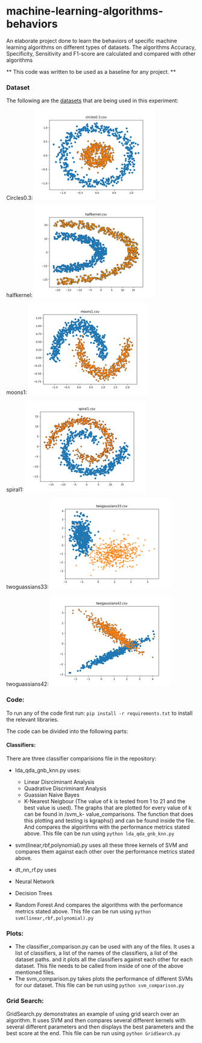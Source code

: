 # machine-learning-algorithms-behaviors
An elaborate project done to learn the behaviors of specific machine learning algorithms on different types of datasets.
The algorithms Accuracy, Specificity, Sensitivity and F1-score are calculated and compared with other algorithms

** This code was written to be used as a baseline for any project. **

### Dataset 
The following are the [datasets](https://scikit-learn.org/stable/datasets/sample_generators.html) that are being used in this experiment:

Circles0.3: 
<img src="https://github.com/M-MoeedKhalid/machine-learning-algorithms-behaviors/blob/main/dataset_plots/circles0.3.csv.png" width="320" height="240">

halfkernel: 
<img src="https://github.com/M-MoeedKhalid/machine-learning-algorithms-behaviors/blob/main/dataset_plots/halfkernel.csv.png" width="320" height="240">

moons1: 
<img src="https://github.com/M-MoeedKhalid/machine-learning-algorithms-behaviors/blob/main/dataset_plots/moons1.csv.png" width="320" height="240">

spiral1: 
<img src="https://github.com/M-MoeedKhalid/machine-learning-algorithms-behaviors/blob/main/dataset_plots/spiral1.csv.png" width="320" height="240">

twoguassians33: 
<img src="https://github.com/M-MoeedKhalid/machine-learning-algorithms-behaviors/blob/main/dataset_plots/twogaussians33.csv.png" width="320" height="240">

twoguassians42: 
<img src="https://github.com/M-MoeedKhalid/machine-learning-algorithms-behaviors/blob/main/dataset_plots/twogaussians42.csv.png" width="320" height="240">


### Code:
To run any of the code first run:
`pip install -r requirements.txt` to install the relevant libraries.

The code can be divided into the following parts:

#### Classifiers:
There are three classifier comparisions file in the repository:

* lda_qda_gnb_knn.py uses:
  * Linear Disrciminant Analysis
  * Quadrative Discriminant Analysis
  * Guassian Naive Bayes
  * K-Nearest Neigbour (The value of k is tested from 1 to 21 and the best value is used). The graphs that are plotted for every value of k can be found in /svm_k-   value_comparisons. The function that does this plotting and testing is kgraphs() and can be found inside the file. 
 And compares the algoirthms with the performance metrics stated above.
 This file can be run using `python lda_qda_gnb_knn.py` 
 
 * svm(linear,rbf,polynomial).py uses all these three kernels of SVM and compares them against each other over the performance metrics stated above.
 * dt_nn_rf.py uses 
  * Neural Network
  * Decision Trees
  * Random Forest
  And compares the algorithms with the performance metrics stated above.
  This file can be run using `python svm(linear,rbf,polynomial).py`

### Plots:
* The classifier_comparison.py can be used with any of the files. It uses a list of classifiers, a list of the names of the classifiers, a list of the dataset paths. and it plots all the classifiers against each other for each dataset. This file needs to be called from inside of one of the above mentioned files.
* The svm_comparison.py takes plots the performance of different SVMs for our dataset.
  This file can be run using `python svm_comparison.py`

### Grid Search:
GridSearch.py demonstrates an example of using grid search over an algorithm. It uses SVM and then compares several different kernels with several different parameters and then displays the best parameters and the best score at the end.
This file can be run using `python GridSearch.py`




